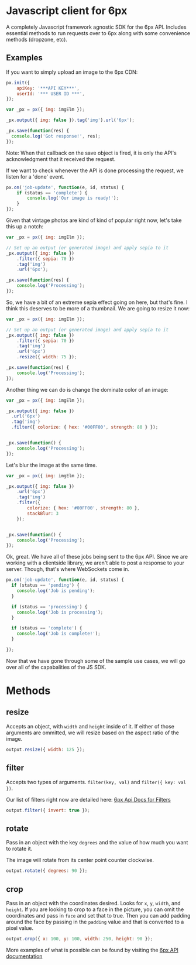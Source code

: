 Javascript client for 6px
=========================

A completely Javascript framework agnostic SDK for the 6px API.  Includes essential methods to run requests over to 6px along with some convenience methods (dropzone, etc).

## Examples
If you want to simply upload an image to the 6px CDN:
```javascript
px.init({
	apiKey: '***API KEY***',
	userId: '*** USER ID ***',
});

var _px = px({ img: imgElm });

_px.output({ img: false }).tag('img').url('6px');

_px.save(function(res) {
  console.log('Got response!', res);
});
```
Note: When that callback on the save object is fired, it is only the API's acknowledgment that it received the request.

If we want to check whenever the API is done processing the request, we listen for a 'done' event.
```javascript
px.on('job-update', function(e, id, status) {
	if (status == 'complete') {
		console.log('Our image is ready!');
	}
});
```
Given that vintage photos are kind of kind of popular right now, let's take this up a notch:
```javascript
var _px = px({ img: imgElm });

// Set up an output (or generated image) and apply sepia to it
_px.output({ img: false })
	.filter({ sepia: 70 })
	.tag('img')
	.url('6px');

_px.save(function(res) {
    console.log('Processing');
});
```
So, we have a bit of an extreme sepia effect going on here, but that's fine.  I think this deserves to be more of a thumbnail.  We are going to resize it now:
```javascript
var _px = px({ img: imgElm });

// Set up an output (or generated image) and apply sepia to it
_px.output({ img: false })
	.filter({ sepia: 70 })
	.tag('img')
	.url('6px')
	.resize({ width: 75 });

_px.save(function(res) {
	console.log('Processing');
});
```
Another thing we can do is change the dominate color of an image:
```javascript
var _px = px({ img: imgElm });

_px.output({ img: false })
  .url('6px')
  .tag('img')
  .filter({ colorize: { hex: '#00FF00', strength: 80 } });


_px.save(function() {
	console.log('Processing');
});
```
Let's blur the image at the same time.
```javascript
var _px = px({ img: imgElm });

_px.output({ img: false })
    .url('6px')
	.tag('img')
	.filter({
		colorize: { hex: '#00FF00', strength: 80 },
		stackBlur: 3
	});


_px.save(function() {
	console.log('Processing');
});
```
Ok, great.  We have all of these jobs being sent to the 6px API.  Since we are working with a clientside library, we aren't able to post a response to your server.  Though, that's where WebSockets come in.
```javascript
px.on('job-update', function(e, id, status) {
  if (status == 'pending') {
    console.log('Job is pending');
  }

  if (status == 'processing') {
    console.log('Job is processing');
  }

  if (status == 'complete') {
    console.log('Job is complete!');
  }

});
```
Now that we have gone through some of the sample use cases, we will go over all of the capabalities of the JS SDK.

# Methods
## resize
Accepts an object, with `width` and `height` inside of it.  If either of those arguments are ommitted, we will resize based on the aspect ratio of the image.

```javascript
output.resize({ width: 125 });
```

## filter
Accepts two types of arguments.  `filter(key, val)` and `filter({ key: val })`.

Our list of filters right now are detailed here: [6px Api Docs for Filters](https://github.com/6px-io/6px-api-docs#filter)

```javascript
output.filter({ invert: true });
```

## rotate
Pass in an object with the key `degrees` and the value of how much you want to rotate it.

The image will rotate from its center point counter clockwise.

```javascript
output.rotate({ degrees: 90 });
```

## crop
Pass in an object with the coordinates desired.  Looks for `x`, `y`, `width`, and `height`.  If you are looking to crop to a face in the picture, you can omit the coordinates and pass in `face` and set that to true.  Then you can add padding around the face by passing in the `padding` value and that is converted to a pixel value.

```javascript
output.crop({ x: 100, y: 100, width: 250, height: 90 });
```

More examples of what is possible can be found by visiting the [6px API documentation](https://github.com/6px-io/6px-api-docs)

